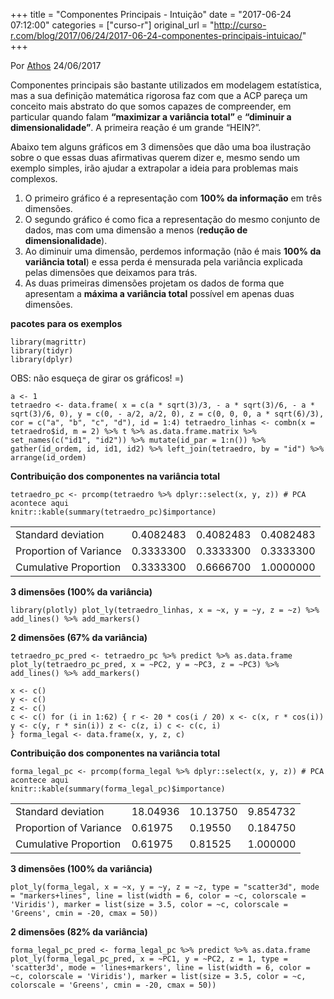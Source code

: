 +++
title = "Componentes Principais - Intuição"
date = "2017-06-24 07:12:00"
categories = ["curso-r"]
original_url = "http://curso-r.com/blog/2017/06/24/2017-06-24-componentes-principais-intuicao/"
+++

<p class="text-muted text-uppercase mb-small text-right">
Por <a href="http://curso-r.com/author/athos">Athos</a> 24/06/2017
</p>
<p>
Componentes principais são bastante utilizados em modelagem estatística,
mas a sua definição matemática rigorosa faz com que a ACP pareça um
conceito mais abstrato do que somos capazes de compreender, em
particular quando falam <strong>“maximizar a variância total”</strong> e
<strong>“diminuir a dimensionalidade”</strong>. A primeira reação é um
grande “HEIN?”.
</p>
<p>
Abaixo tem alguns gráficos em 3 dimensões que dão uma boa ilustração
sobre o que essas duas afirmativas querem dizer e, mesmo sendo um
exemplo simples, irão ajudar a extrapolar a ideia para problemas mais
complexos.
</p>
<ol>
<li>
O primeiro gráfico é a representação com <strong>100% da
informação</strong> em três dimensões.
</li>
<li>
O segundo gráfico é como fica a representação do mesmo conjunto de
dados, mas com uma dimensão a menos (<strong>redução de
dimensionalidade</strong>).
</li>
<li>
Ao diminuir uma dimensão, perdemos informação (não é mais <strong>100%
da variância total</strong>) e essa perda é mensurada pela variância
explicada pelas dimensões que deixamos para trás.
</li>
<li>
As duas primeiras dimensões projetam os dados de forma que apresentam a
<strong>máxima a variância total</strong> possível em apenas duas
dimensões.
</li>
</ol>
<p>
<strong>pacotes para os exemplos</strong>
</p>
<pre class="r"><code>library(magrittr)
library(tidyr)
library(dplyr)</code></pre>
<p>
OBS: não esqueça de girar os gráficos! =)
</p>
<pre class="r"><code>a &lt;- 1
tetraedro &lt;- data.frame( x = c(a * sqrt(3)/3, - a * sqrt(3)/6, - a * sqrt(3)/6, 0), y = c(0, - a/2, a/2, 0), z = c(0, 0, 0, a * sqrt(6)/3), cor = c(&quot;a&quot;, &quot;b&quot;, &quot;c&quot;, &quot;d&quot;), id = 1:4) tetraedro_linhas &lt;- combn(x = tetraedro$id, m = 2) %&gt;% t %&gt;% as.data.frame.matrix %&gt;% set_names(c(&quot;id1&quot;, &quot;id2&quot;)) %&gt;% mutate(id_par = 1:n()) %&gt;% gather(id_ordem, id, id1, id2) %&gt;% left_join(tetraedro, by = &quot;id&quot;) %&gt;% arrange(id_ordem)</code></pre>
<p>
<strong>Contribuição dos componentes na variância total</strong>
</p>
<pre class="r"><code>tetraedro_pc &lt;- prcomp(tetraedro %&gt;% dplyr::select(x, y, z)) # PCA acontece aqui
knitr::kable(summary(tetraedro_pc)$importance)</code></pre>
<table>
<thead>
</thead>
<tbody>
<tr class="odd">
<td>
Standard deviation
</td>
<td>
0.4082483
</td>
<td>
0.4082483
</td>
<td>
0.4082483
</td>
</tr>
<tr class="even">
<td>
Proportion of Variance
</td>
<td>
0.3333300
</td>
<td>
0.3333300
</td>
<td>
0.3333300
</td>
</tr>
<tr class="odd">
<td>
Cumulative Proportion
</td>
<td>
0.3333300
</td>
<td>
0.6666700
</td>
<td>
1.0000000
</td>
</tr>
</tbody>
</table>
<p>
<strong>3 dimensões (100% da variância)</strong>
</p>
<pre class="r"><code>library(plotly) plot_ly(tetraedro_linhas, x = ~x, y = ~y, z = ~z) %&gt;% add_lines() %&gt;% add_markers()</code></pre>
<p>
<strong>2 dimensões (67% da variância)</strong>
</p>
<pre class="r"><code>tetraedro_pc_pred &lt;- tetraedro_pc %&gt;% predict %&gt;% as.data.frame
plot_ly(tetraedro_pc_pred, x = ~PC2, y = ~PC3, z = ~PC3) %&gt;% add_lines() %&gt;% add_markers()</code></pre>

<pre class="r"><code>x &lt;- c()
y &lt;- c()
z &lt;- c()
c &lt;- c() for (i in 1:62) { r &lt;- 20 * cos(i / 20) x &lt;- c(x, r * cos(i)) y &lt;- c(y, r * sin(i)) z &lt;- c(z, i) c &lt;- c(c, i)
} forma_legal &lt;- data.frame(x, y, z, c)</code></pre>
<p>
<strong>Contribuição dos componentes na variância total</strong>
</p>
<pre class="r"><code>forma_legal_pc &lt;- prcomp(forma_legal %&gt;% dplyr::select(x, y, z)) # PCA acontece aqui
knitr::kable(summary(forma_legal_pc)$importance)</code></pre>
<table>
<thead>
</thead>
<tbody>
<tr class="odd">
<td>
Standard deviation
</td>
<td>
18.04936
</td>
<td>
10.13750
</td>
<td>
9.854732
</td>
</tr>
<tr class="even">
<td>
Proportion of Variance
</td>
<td>
0.61975
</td>
<td>
0.19550
</td>
<td>
0.184750
</td>
</tr>
<tr class="odd">
<td>
Cumulative Proportion
</td>
<td>
0.61975
</td>
<td>
0.81525
</td>
<td>
1.000000
</td>
</tr>
</tbody>
</table>
<p>
<strong>3 dimensões (100% da variância)</strong>
</p>
<pre class="r"><code>plot_ly(forma_legal, x = ~x, y = ~y, z = ~z, type = &quot;scatter3d&quot;, mode = &quot;markers+lines&quot;, line = list(width = 6, color = ~c, colorscale = &apos;Viridis&apos;), marker = list(size = 3.5, color = ~c, colorscale = &apos;Greens&apos;, cmin = -20, cmax = 50))</code></pre>
<p>
<strong>2 dimensões (82% da variância)</strong>
</p>
<pre class="r"><code>forma_legal_pc_pred &lt;- forma_legal_pc %&gt;% predict %&gt;% as.data.frame
plot_ly(forma_legal_pc_pred, x = ~PC1, y = ~PC2, z = 1, type = &apos;scatter3d&apos;, mode = &apos;lines+markers&apos;, line = list(width = 6, color = ~c, colorscale = &apos;Viridis&apos;), marker = list(size = 3.5, color = ~c, colorscale = &apos;Greens&apos;, cmin = -20, cmax = 50))</code></pre>

